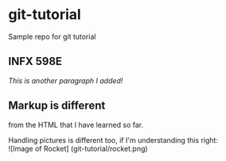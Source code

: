 # git-tutorial
Sample repo for git tutorial

## INFX 598E
*This is another paragraph I added!*

## Markup is different 
from the HTML that I have learned so far.  

Handling pictures is different too, if I'm understanding this right:  
![Image of Rocket]
(git-tutorial/rocket.png)


